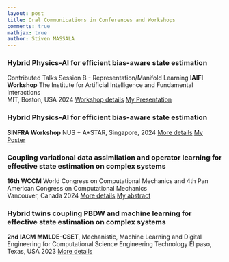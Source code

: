 ```yaml
---
layout: post
title: Oral Communications in Conferences and Workshops
comments: true
mathjax: true
author: Stiven MASSALA
---
```




### Hybrid Physics-AI for efficient bias-aware state estimation 
Contributed Talks Session B - Representation/Manifold Learning
**IAIFI Workshop**  The Institute for Artificial Intelligence and Fundamental Interactions   
MIT, Boston, USA 2024
[Workshop details](https://iaifi.org/past-workshops.html#2024-summer-workshop) [My Presentation](https://stivenbg.github.io/assets/IAIFI_workshop_stiven_pres.pdf) 





### Hybrid Physics-AI for efficient bias-aware state estimation
**SINFRA Workshop**  NUS + A*STAR, Singapore, 2024
[More details](https://ipal.cnrs.fr/sinfra-2024/) [My Poster](https://stivenbg.github.io/assets/Stiven_WP8_SinFra.pdf) 




### Coupling variational data assimilation and operator learning for effective state estimation on complex systems 
**16th WCCM** World Congress on Computational Mechanics and 4th Pan American Congress on Computational Mechanics  
Vancouver, Canada 2024
[More details](https://www.wccm2024.org) [My abstract](https://stivenbg.github.io/assets/abstract_wccm-3.pdf) 



### Hybrid twins coupling PBDW and machine learning for effective state estimation on complex systems
**2nd IACM MMLDE-CSET**, Mechanistic, Machine Learning and Digital Engineering for Computational Science Engineering  Technology
El paso, Texas, USA 2023
[More details](https://www.utep.edu/engineering/mmlde/)










